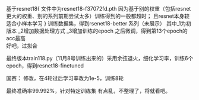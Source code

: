 基于resnet18{
文件中为resnet18-f37072fd.pth
因为基于别的权重（包括resnet更大的权重、别的系列前期尝试太多）训练得到的一般都超时；
且resnet本身较适合小样本学习
}
训练数据集，得到rsenet18-better 系列（未展示）
其中_1为初版本 _2增加数据处理方式   _3增加训练的epoch
之后微调，得到第13个epoch的acc最高  
好吧，过拟合


最终版本train118.py（11月8号训练出来的）采用余弦退火，细化学习率，训练6个epoch，得到resnet18-finetuned

国赛：
修改，在4轮过后学习率改为1e-5，训练8轮

最终准确率99.992%，针对特定训练集
有点乱，不整理了，将就看吧。
